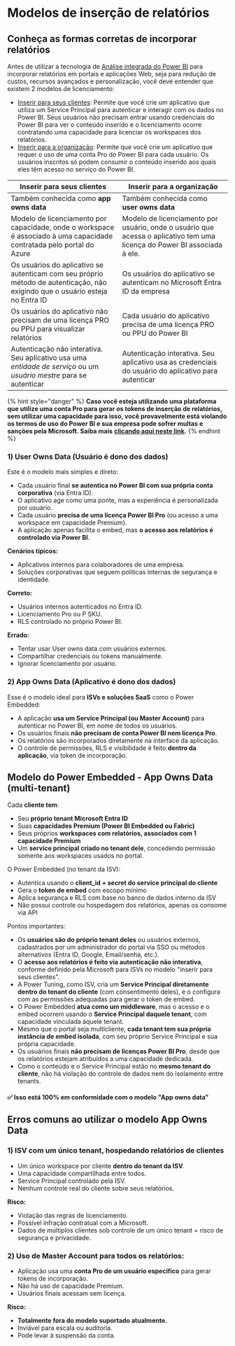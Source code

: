# Modelos de inserção de relatórios

## Conheça as formas corretas de incorporar relatórios <a href="#conheca-as-formas-corretas-de-incorporar-relatorios" id="conheca-as-formas-corretas-de-incorporar-relatorios"></a>

Antes de utilizar a tecnologia de [Análise integrada do Power BI](https://learn.microsoft.com/pt-br/power-bi/developer/embedded/embedded-analytics-power-bi) para incorporar relatórios em portais e aplicações Web, seja para redução de custos, recursos avançados e personalização, você deve entender que existem 2 modelos de licenciamento:

* [Inserir para seus clientes](https://learn.microsoft.com/pt-br/power-bi/developer/embedded/embedded-analytics-power-bi#embed-for-your-customers): Permite que você crie um aplicativo que utiliza um Service Principal para autenticar e interagir com os dados no Power BI. Seus usuários não precisam entrar usando credenciais do Power BI para ver o conteúdo inserido e o licenciamento ocorre contratando uma capacidade para licenciar os workspaces dos relatórios.
* [Inserir para a organização](https://learn.microsoft.com/pt-br/power-bi/developer/embedded/embedded-analytics-power-bi#embed-for-your-organization): Permite que você crie um aplicativo que requer o uso de uma conta Pro do Power BI para cada usuário. Os usuários inscritos só podem consumir o conteúdo inserido aos quais eles têm acesso no serviço do Power BI.

| Inserir para seus clientes                                                                                                    | Inserir para a organização                                                                                               |
| ----------------------------------------------------------------------------------------------------------------------------- | ------------------------------------------------------------------------------------------------------------------------ |
| Também conhecida como **app owns data**                                                                                       | Também conhecida como **user owns data**                                                                                 |
| Modelo de licenciamento por capacidade, onde o workspace é associado à uma capacidade contratada pelo portal do Azure         | Modelo de licenciamento por usuário, onde o usuário que acessa o aplicativo tem uma licença do Power BI associada à ele. |
| Os usuários do aplicativo se autenticam com seu próprio método de autenticação, não exigindo que o usuário esteja no Entra ID | Os usuários do aplicativo se autenticam no Microsoft Entra ID da empresa                                                 |
| Os usuários do aplicativo não precisam de uma licença PRO ou PPU para visualizar relatórios                                   | Cada usuário do aplicativo precisa de uma licença PRO ou PPU do Power BI                                                 |
| Autenticação não interativa. Seu aplicativo usa uma _entidade de serviço_ ou um _usuário mestre_ para se autenticar           | Autenticação interativa. Seu aplicativo usa as credenciais do usuário do aplicativo para autenticar                      |

{% hint style="danger" %}
**Caso você esteja utilizando uma plataforma que utilize uma conta Pro para gerar os tokens de inserção de relatórios, sem utilizar uma capacidade para isso, você provavelmente está violando os termos de uso do Power BI e sua empresa pode sofrer multas e sanções pela Microsoft. Saiba mais** [**clicando aqui neste link**](../perguntas-frequentes/licenciamento/posso-utilizar-o-power-bi-pro-ou-premium-por-usuario-para-embeddar.md)**.**
{% endhint %}



### 1) User Owns Data (Usuário é dono dos dados)

Este é o modelo mais simples e direto:

* Cada usuário final **se autentica no Power BI com sua própria conta corporativa** (via Entra ID).
* O aplicativo age como uma ponte, mas a experiência é personalizada por usuário.
* Cada usuário **precisa de uma licença Power BI Pro** (ou acesso a uma workspace em capacidade Premium).
* A aplicação apenas facilita o embed, mas **o acesso aos relatórios é controlado via Power BI**.



**Cenários típicos:**

* Aplicativos internos para colaboradores de uma empresa.
* Soluções corporativas que seguem políticas internas de segurança e identidade.



**Correto:**

* Usuários internos autenticados no Entra ID.
* Licenciamento Pro ou P SKU.
* RLS controlado no próprio Power BI.



**Errado:**

* Tentar usar User owns data com usuários externos.
* Compartilhar credenciais ou tokens manualmente.
* Ignorar licenciamento por usuário.



### **2) App Owns Data (Aplicativo é dono dos dados)**

Esse é o modelo ideal para **ISVs e soluções SaaS** como o Power Embedded:

* A aplicação **usa um Service Principal (ou Master Account)** para autenticar no Power BI, em nome de todos os usuários.
* Os usuários finais **não precisam de conta Power BI nem licença Pro**.
* Os relatórios são incorporados diretamente na interface da aplicação.
* O controle de permissões, RLS e visibilidade é feito **dentro da aplicação**, via token de incorporação.



## **Modelo do Power Embedded -** App Owns Data (multi-tenant)

Cada **cliente tem**:

* Seu **próprio tenant Microsoft Entra ID**
* Suas **capacidades Premium (Power BI Embedded ou Fabric)**
* Seus próprios **workspaces com relatórios, associados com 1 capacidade Premium**
* Um **service principal criado no tenant dele**, concedendo permissão somente aos workspaces usados no portal.



O Power Embedded (no tenant da ISV):

* Autentica usando o **client\_id + secret do service principal do cliente**
* Gera o **token de embed** com escopo mínimo
* Aplica segurança e RLS com base no banco de dados interno da ISV
* Não possui controle ou hospedagem dos relatórios, apenas os consome via API



Pontos importantes:

* Os **usuários são do próprio tenant deles** ou usuários externos, cadastrados por um administrador do portal via SSO ou métodos alternativos (Entra ID, Google, Email/senha, etc.).
* O **acesso aos relatórios é feito via autenticação não interativa**, conforme definido pela Microsoft para ISVs no modelo "inserir para seus clientes".
* A Power Tuning, como ISV, cria um **Service Principal diretamente dentro do tenant do cliente** (com consentimento deles), e o configura com as permissões adequadas para gerar o token de embed.
* O Power Embedded **atua como um middleware**, mas o acesso e o embed ocorrem usando o **Service Principal daquele tenant**, com capacidade vinculada àquele tenant.
* Mesmo que o portal seja multicliente, **cada tenant tem sua própria instância de embed isolada**, com seu próprio Service Principal e sua própria capacidade.
* Os usuários finais **não precisam de licenças Power BI Pro**, desde que os relatórios estejam atribuídos a uma capacidade dedicada.
* Como o conteúdo e o Service Principal estão no **mesmo tenant do cliente**, não há violação do controle de dados nem do isolamento entre tenants.

#### ✅ Isso está 100% em conformidade com o modelo **"App owns data"**



## Erros comuns ao utilizar o modelo App Owns Data

### **1) ISV com um único tenant, hospedando relatórios de clientes**

* Um único workspace por cliente **dentro do tenant da ISV**.
* Uma capacidade compartilhada entre todos.
* Service Principal controlado pela ISV.
* Nenhum controle real do cliente sobre seus relatórios.

**Risco:**

* Violação das regras de licenciamento.
* Possível infração contratual com a Microsoft.
* Dados de múltiplos clientes sob controle de um único tenant = risco de segurança e privacidade.



### **2) Uso de Master Account para todos os relatórios:**

* Aplicação usa uma **conta Pro de um usuário específico** para gerar tokens de incorporação.
* Não há uso de capacidade Premium.
* Usuários finais acessam sem licença.

**Risco:**

* **Totalmente fora do modelo suportado atualmente.**
* Inviável para escala ou auditoria.
* Pode levar à suspensão da conta.
